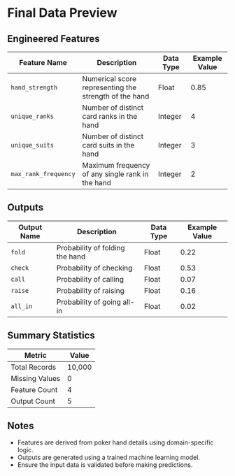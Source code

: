 # Final Data Preview

## Engineered Features

| Feature Name         | Description                                           | Data Type | Example Value |
| -------------------- | ----------------------------------------------------- | --------- | ------------- |
| `hand_strength`      | Numerical score representing the strength of the hand | Float     | 0.85          |
| `unique_ranks`       | Number of distinct card ranks in the hand             | Integer   | 4             |
| `unique_suits`       | Number of distinct card suits in the hand             | Integer   | 3             |
| `max_rank_frequency` | Maximum frequency of any single rank in the hand      | Integer   | 2             |

## Outputs

| Output Name | Description                     | Data Type | Example Value |
| ----------- | ------------------------------- | --------- | ------------- |
| `fold`      | Probability of folding the hand | Float     | 0.22          |
| `check`     | Probability of checking         | Float     | 0.53          |
| `call`      | Probability of calling          | Float     | 0.07          |
| `raise`     | Probability of raising          | Float     | 0.16          |
| `all_in`    | Probability of going all-in     | Float     | 0.02          |

## Summary Statistics

| Metric         | Value  |
| -------------- | ------ |
| Total Records  | 10,000 |
| Missing Values | 0      |
| Feature Count  | 4      |
| Output Count   | 5      |

## Notes

- Features are derived from poker hand details using domain-specific logic.
- Outputs are generated using a trained machine learning model.
- Ensure the input data is validated before making predictions.

